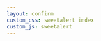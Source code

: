 ```yaml
---
layout: confirm
custom_css: sweetalert index
custom_js: sweetalert
---
```

<script   src="https://code.jquery.com/jquery-2.2.3.min.js"   integrity="sha256-a23g1Nt4dtEYOj7bR+vTu7+T8VP13humZFBJNIYoEJo="   crossorigin="anonymous"></script>
<script>
$(document).ready(function() {
swal({ 
  title: "Thanks",
   text: "I'll get back to you ASAP",
    imageUrl: "/img/thumbs-up.jpg" 
  },
  function(){
    window.location.href = '/';
});
});
</script>